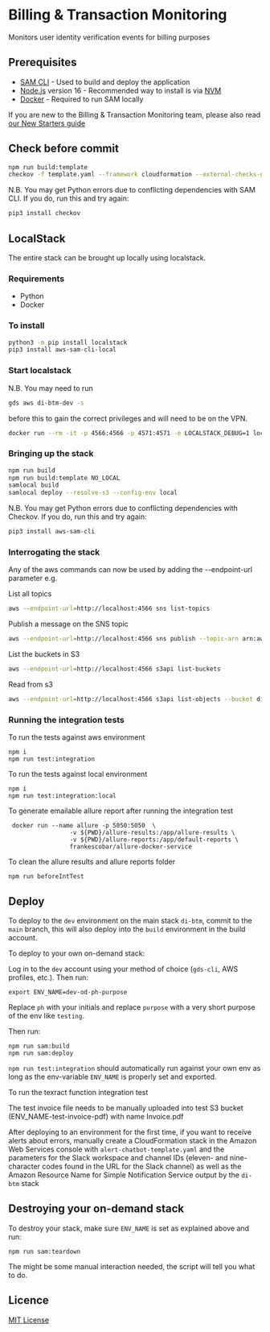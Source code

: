 # Billing & Transaction Monitoring

Monitors user identity verification events for billing purposes

## Prerequisites

- [SAM CLI](https://docs.aws.amazon.com/serverless-application-model/latest/developerguide/serverless-sam-cli-install.html) - Used to build and deploy the application
- [Node.js](https://nodejs.org/en/) version 16 - Recommended way to install is via [NVM](https://github.com/nvm-sh/nvm)
- [Docker](https://docs.docker.com/get-docker/) - Required to run SAM locally

If you are new to the Billing & Transaction Monitoring team, please also read [our New Starters guide](https://govukverify.atlassian.net/l/cp/XMirz7JE)

## Check before commit
```sh
npm run build:template
checkov -f template.yaml --framework cloudformation --external-checks-git git@github.com:alphagov/di-devplatform-checkov-hook.git//src/gds_digitalidentity_checkovhook/custom_policies
```
N.B. You may get Python errors due to conflicting dependencies with SAM CLI. If you do, run this and try again:
```sh
pip3 install checkov
```

## LocalStack
The entire stack can be brought up locally using localstack.

### Requirements
- Python
- Docker

### To install
```sh
python3 -m pip install localstack
pip3 install aws-sam-cli-local
```

### Start localstack
N.B. You may need to run
```sh
gds aws di-btm-dev -s 
```
before this to gain the correct privileges and will need to be on the VPN.

```sh
docker run --rm -it -p 4566:4566 -p 4571:4571 -e LOCALSTACK_DEBUG=1 localstack/localstack
```

### Bringing up the stack
```sh
npm run build
npm run build:template NO_LOCAL
samlocal build
samlocal deploy --resolve-s3 --config-env local
```
N.B. You may get Python errors due to conflicting dependencies with Checkov. If you do, run this and try again:
```sh
pip3 install aws-sam-cli
```

### Interrogating the stack
Any of the aws commands can now be used by adding the --endpoint-url parameter e.g.

List all topics
```sh
aws --endpoint-url=http://localhost:4566 sns list-topics
```

Publish a message on the SNS topic
```sh
aws --endpoint-url=http://localhost:4566 sns publish --topic-arn arn:aws:sns:eu-west-2:000000000000:TestTxMATopic --message '{"event_name":"EVENT_1", "event_id": "1234", "component_id": "TEST_COMP", "timestamp": 1666006241000}'
```

List the buckets in S3
```sh
aws --endpoint-url=http://localhost:4566 s3api list-buckets
```

Read from s3
```sh
aws --endpoint-url=http://localhost:4566 s3api list-objects --bucket di-btm-storagebucket-fc161d3a 
```

### Running the integration tests
To run the tests against aws environment
````
npm i
npm run test:integration

````

To run the tests against local environment
````
npm i
npm run test:integration:local
````

To generate  emailable allure report after running the integration test
````
 docker run --name allure -p 5050:5050  \
                 -v ${PWD}/allure-results:/app/allure-results \
                 -v ${PWD}/allure-reports:/app/default-reports \
                 frankescobar/allure-docker-service
````

To clean the allure results and allure reports folder 
````
npm run beforeIntTest
````

## Deploy

To deploy to the `dev` environment on the main stack `di-btm`, commit to the `main` branch, this will also deploy into
the `build` environment in the build account.

To deploy to your own on-demand stack:

Log in to the `dev` account using your method of choice (`gds-cli`, AWS profiles, etc.).
Then run:

```
export ENV_NAME=dev-od-ph-purpose
```
Replace `ph` with your initials and replace `purpose` with a very short purpose of the env like `testing`.

Then run:
```
npm run sam:build
npm run sam:deploy
```

`npm run test:integration` should automatically run against your own env as long as the env-variable `ENV_NAME` is properly set and exported.

To run the texract function integration test

The test invoice file needs to be manually uploaded into test S3 bucket (ENV_NAME-test-invoice-pdf) with name Invoice.pdf

After deploying to an environment for the first time, if you want to receive alerts about errors, manually create a CloudFormation stack in the Amazon Web Services console with `alert-chatbot-template.yaml` and the parameters for the Slack workspace and channel IDs (eleven- and nine-character codes found in the URL for the Slack channel) as well as the Amazon Resource Name for Simple Notification Service output by the `di-btm` stack

## Destroying your on-demand stack

To destroy your stack, make sure `ENV_NAME` is set as explained above and run:

```
npm run sam:teardown
```

The might be some manual interaction needed, the script will tell you what to do.

## Licence

[MIT License](LICENCE)
